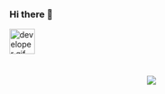 ### Hi there 👋
 <img src="/Images/yelan.gif" alt="developer gif"  height="45px">
 <h1 align="center">
  <a href="https://git.io/typing-svg">
    <img src="https://readme-typing-svg.herokuapp.com/?lines=What+up;Nice+to+meet+you+%F0%9F%91%8B&center=true&size=30">
  </a>
</h1>
<!--
**CvKTZoesr13/CvKTZoesr13** is a ✨ _special_ ✨ repository because its `README.md` (this file) appears on your GitHub profile.

Here are some ideas to get you started:

- 🔭 I’m currently working on ...
- 🌱 I’m currently learning ...
- 👯 I’m looking to collaborate on ...
- 🤔 I’m looking for help with ...
- 💬 Ask me about ...
- 📫 How to reach me: ...
- 😄 Pronouns: ...
- ⚡ Fun fact: ...
-->
